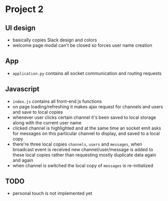 # Project 2

## UI design
- basically copies Slack design and colors
- welcome page modal can't be closed so forces user name creation

## App
- `application.py` contains all socket communication and routing requests

## Javascript
- `index.js` contains all front-end js functions
- on page loading/refreshing it makes ajax request for channels and users and save to local copies
- whenever user clicks certain channel it's been saved to local storage along with the current user name
- clicked channel is highlighted and at the same time an socket emit asks for messages on this particular channel to display, and saved to a local copy
- there're three local copies `channels`, `users` and `messages`, when broadcast event is received new channel/user/message is added to these local copies rather than requesting mostly duplicate data again and again
- when channel is switched the local copy of `messages` is re-initialized

## TODO
- personal touch is not implemented yet
